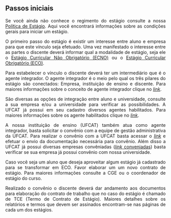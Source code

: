 ## Passos iniciais

<p align="justify">Se você ainda não conhece o regimento do estágio consulte a nossa <a href="https://wmpjrufg.github.io/ESTAGIO-CIVIL-UFCAT/001-POLITICA.html" target="_blank">Política de Estágio</a>. Aqui você encontrará informações sobre as condições gerais para iniciar um estágio.</p>

<p align="justify">O primeiro passo do estágio é existir um interesse entre aluno e empresa para que este vínculo seja efetuado. Uma vez manifestado o interesse entre as partes o discente deverá informar qual a modalidade de estágio, seja ele o <a href="https://wmpjrufg.github.io/ESTAGIO-CIVIL-UFCAT/003-ECNO.html" target="_blank">Estágio Curricular Não Obrigatório (ECNO)</a> ou o <a href="https://wmpjrufg.github.io/ESTAGIO-CIVIL-UFCAT/004-ECO.html" target="_blank">Estágio Curricular Obrigatório (ECO)</a>.</p>

  
<p align="justify">Para estabelecer o vínculo o discente deverá ter um intermediário que é o agente integrador. O agente integrador é o meio pelo qual os três pilares do estágio são conectados: Empresa, instituição de ensino e discente. Para maiores informações sobre o conceito de agente integrador clique no <a href="https://www.cieepr.org.br/o-que-e-um-agente-de-integracao-e-qual-o-seu-papel-junto-as-empresas-e-estudantes/#:~:text=Visando%20realizar%20a%20ponte%20entre,as%20empresas%20quanto%20para%20os"
target="_blank"><i>link</i></a>.</p>

  
<p align="justify">São diversas as opções de integração entre aluno e universidade, consulte a sua empresa e/ou a universidade para verificar as possibilidades. A UFCAT já possui em seu cadastro diversos agentes habilitados. Para maiores informações sobre os agente habilitados clique no <a href="https://estagio.catalao.ufg.br/p/37440-agentes-de-integracao-ufcat" target="_blank"><i>link</i></a>.</p>
  
  
<p align="justify">A nossa instituição de ensino (UFCAT) também atua como agente integrador, basta solicitar o convênio com a equipe de gestão administrativa da UFCAT. Para realizar o convênio com a UFCAT basta acessar o <a href="https://estagio.catalao.ufg.br/p/37376-documentacao" target="_blank"><i>link</i></a> e efetuar o envio da documentação necessária para convênio. Além disso a UFCAT já possui diversas empresas convêniadas (<a href="https://estagio.catalao.ufg.br/p/40059-convenios" target="_blank"><i>link</i> conveniadas</a>) basta verificar se sua empresa já possui convênio com nossa universidade.</p>


<p align="justify">Caso você seja um aluno que deseja aproveitar algum estágio já cadastrado para se transformar em ECO. Favor elaborar um um novo contrato de estágio. Para maiores informações consulte a CGE ou o coordenador de estágio do curso.</p>


<p align="justify">Realizado o convênio o discente deverá dar andamento aos documentos para elaboração do contrato de trabalho que no caso do estágio é chamado de TCE (Termo de Contrato de Estágio). Maiores detalhes sobre os relatórios e termos que devem ser assinados encontram-se nas páginas de cada um dos estágios.</p>